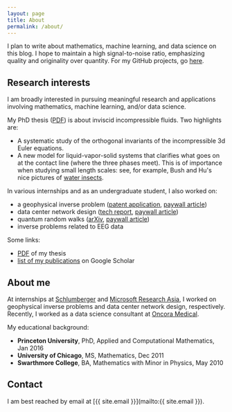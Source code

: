 ```yaml
---
layout: page
title: About
permalink: /about/
---
```


I plan to write about mathematics, machine learning, and data science on
this blog. I hope to maintain a high signal-to-noise ratio, emphasizing
quality and originality over quantity. For my GitHub projects, go
[here][github-projects].


## Research interests

I am broadly interested in pursuing meaningful research and
applications involving mathematics, machine learning, and/or data science.

My PhD thesis ([PDF][thesis-PDF]) is about inviscid incompressible fluids.
Two highlights are:

- A systematic study of the orthogonal invariants of the incompressible
3d Euler equations.
- A new model for liquid-vapor-solid systems that clarifies what goes on at
the contact line (where the three phases meet). This is of importance
when studying small length scales: see, for example, Bush and Hu's
nice pictures of [water insects][water-insects].

In various internships and as an undergraduate student, I also worked
on:

- a geophysical inverse problem
  ([patent application][slb-patent], [paywall article][eage-doi])
- data center network design ([tech report][dcell-tr], [paywall article][dcell-doi])
- quantum random walks ([arXiv][qrw-arxiv], [paywall article][qrw-doi])
- inverse problems related to EEG data

Some links:

- [PDF][thesis-PDF] of my thesis
- [list of my publications][google-scholar-profile] on Google Scholar


## About me

At internships at [Schlumberger][schlumberger] and [Microsoft Research Asia][msra],
I worked on geophysical inverse problems and data center network design,
respectively. Recently, I worked as a data science consultant
at [Oncora Medical][oncora].

My educational background:

- **Princeton University**, PhD, Applied and Computational Mathematics, Jan 2016
- **University of Chicago**, MS, Mathematics, Dec 2011
- **Swarthmore College**, BA, Mathematics with Minor in Physics, May 2010


## Contact

I am best reached by email at [{{ site.email }}](mailto:{{ site.email }}).


[google-scholar-profile]: https://scholar.google.com/citations?user=hKjmnDUAAAAJ&hl=en
[thesis-PDF]: /assets/Kliegl_Markus_thesis.pdf
[thesis-durable]: http://pqdtopen.proquest.com/pubnum/10010743.html
[water-insects]: http://math.mit.edu/~bush/?p=762
[schlumberger]: http://www.slb.com/
[msra]: http://research.microsoft.com/en-us/labs/asia/
[oncora]: http://oncoramedical.com/
[dcell-doi]: http://dx.doi.org/10.1109/INFCOMW.2010.5466647
[dcell-tr]: http://research.microsoft.com/apps/pubs/?id=103129
[qrw-arxiv]: http://arxiv.org/abs/0808.2382
[qrw-doi]: http://dx.doi.org/10.1142/S0219749908004377
[eage-doi]: http://dx.doi.org/10.3997/2214-4609.20141285
[slb-patent]: http://www.freepatentsonline.com/y2015/0192694.html
[github-projects]: https://github.com/mkliegl
